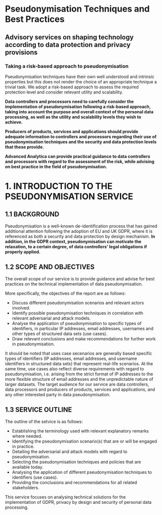 # Pseudonymisation Techniques and Best Practices
## Advisory services on shaping technology according to data protection and privacy provisions

### Taking a risk-based approach to pseudonymisation
Pseudonymisation techniques have their own well understood and intrinsic properties but this does not render the choice of an appropriate technique a trivial task. We adopt a risk-based approach to assess the required protection level and consider relevant utility and scalability.

**Data controllers and processors need to carefully consider the implementation of pseudonymisation following a risk-based approach, taking into account the purpose and overall context of the personal data processing, as well as the utility and scalability levels they wish to achieve.**

**Producers of products, services and applications should provide adequate information to controllers and processors regarding their use of pseudonymisation techniques and the security and data protection levels that these provide.**

**Advanced Analytica can provide practical guidance to data controllers and processors with regard to the assessment of the risk, while advising on best practice in the field of pseudonymisation.**

# 1. INTRODUCTION TO THE PSEUDONYMISATION SERVICE

## 1.1 BACKGROUND
Pseudonymisation is a well-known de-identification process that has gained additional attention following the adoption of EU and UK GDPR, where it is referenced as both a security and data protection by design mechanism. **In addition, in the GDPR context, pseudonymisation can motivate the relaxation, to a certain degree, of data controllers’ legal obligations if properly applied.**

## 1.2 SCOPE AND OBJECTIVES

The overall scope of our service is to provide guidance and advise for best practices on the technical implementation of data pseudonymisation.

More specifically, the objectives of the report are as follows: 
  - Discuss different pseudonymisation scenarios and relevant actors involved. 
  - Identify possible pseudonymisation techniques in correlation with relevant adversarial and attack models. 
  - Analyse the application of pseudonymisation to specific types of identifiers, in particular IP addresses, email addresses, usernames and other types of structured data sets (use cases). 
  - Draw relevant conclusions and make recommendations for further work in pseudonymisation. 
  
It should be noted that uses case secenarios are generally based specific types of identifiers (IP addresses, email addresses, and username identifiers in structured data sets) that represent real-life scenarios. At the same time, use cases also reflect diverse requirements with regard to pseudonymisation, i.e. arising from the strict format of IP addresses to the more flexible structure of email addresses and the unpredictable nature of larger datasets. The target audience for our service are data controllers, data processors and producers of products, services and applications, and any other interested party in data pseudonymisation.

## 1.3 SERVICE OUTLINE

The outline of the setvice is as follows:
  - Establishing the terminology used with relevant explanatory remarks where needed.
  - Identifying the pseudonymisation scenario(s) that are or will be engaged in practice.
  - Detailing the adversarial and attack models with regard to pseudonymisation.
  - Selecting the pseudonymisation techniques and policies that are available today.
  - Analysing the application of different pseudonymisation techniques to identifiers (use cases).
  - Providing the conclusions and recommendations for all related stakeholders.

This service focuses on analysing technical solutions for the implementation of GDPR, privacy by design and security of personal data processing.




